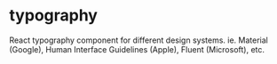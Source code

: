 # typography
React typography component for different design systems. ie. Material (Google), Human Interface Guidelines (Apple), Fluent (Microsoft), etc.
